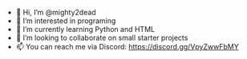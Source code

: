 - 👋 Hi, I’m @mighty2dead
- 👀 I’m interested in programing
- 🌱 I’m currently learning Python and HTML
- 💞️ I’m looking to collaborate on small starter projects
- 📫 You can reach me via Discord: https://discord.gg/VpyZwwFbMY

<!---
mighty2dead/mighty2dead is a ✨ special ✨ repository because its `README.md` (this file) appears on your GitHub profile.
You can click the Preview link to take a look at your changes.
--->
